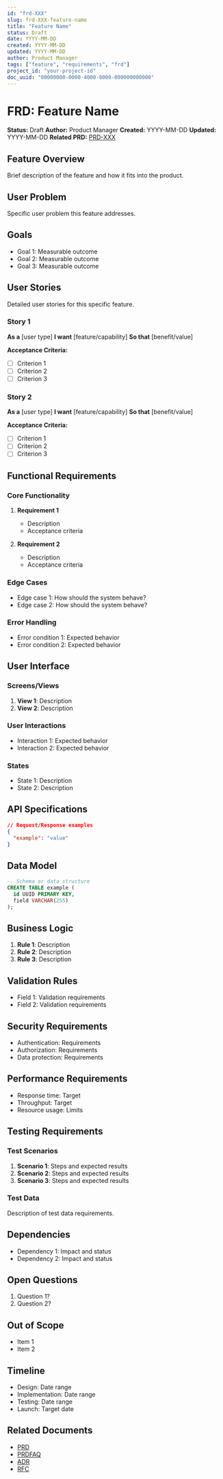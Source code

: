 ```yaml
---
id: "frd-XXX"
slug: frd-XXX-feature-name
title: "Feature Name"
status: Draft
date: YYYY-MM-DD
created: YYYY-MM-DD
updated: YYYY-MM-DD
author: Product Manager
tags: ["feature", "requirements", "frd"]
project_id: "your-project-id"
doc_uuid: "00000000-0000-4000-8000-000000000000"
---
```


# FRD: Feature Name

**Status:** Draft
**Author:** Product Manager
**Created:** YYYY-MM-DD
**Updated:** YYYY-MM-DD
**Related PRD:** [PRD-XXX](./prd-XXX.md)

## Feature Overview

Brief description of the feature and how it fits into the product.

## User Problem

Specific user problem this feature addresses.

## Goals

- Goal 1: Measurable outcome
- Goal 2: Measurable outcome
- Goal 3: Measurable outcome

## User Stories

Detailed user stories for this specific feature.

### Story 1

**As a** [user type]
**I want** [feature/capability]
**So that** [benefit/value]

**Acceptance Criteria:**
- [ ] Criterion 1
- [ ] Criterion 2
- [ ] Criterion 3

### Story 2

**As a** [user type]
**I want** [feature/capability]
**So that** [benefit/value]

**Acceptance Criteria:**
- [ ] Criterion 1
- [ ] Criterion 2
- [ ] Criterion 3

## Functional Requirements

### Core Functionality

1. **Requirement 1**
   - Description
   - Acceptance criteria

2. **Requirement 2**
   - Description
   - Acceptance criteria

### Edge Cases

- Edge case 1: How should the system behave?
- Edge case 2: How should the system behave?

### Error Handling

- Error condition 1: Expected behavior
- Error condition 2: Expected behavior

## User Interface

### Screens/Views

1. **View 1**: Description
2. **View 2**: Description

### User Interactions

- Interaction 1: Expected behavior
- Interaction 2: Expected behavior

### States

- State 1: Description
- State 2: Description

## API Specifications

```json
// Request/Response examples
{
  "example": "value"
}
```

## Data Model

```sql
-- Schema or data structure
CREATE TABLE example (
  id UUID PRIMARY KEY,
  field VARCHAR(255)
);
```

## Business Logic

1. **Rule 1**: Description
2. **Rule 2**: Description
3. **Rule 3**: Description

## Validation Rules

- Field 1: Validation requirements
- Field 2: Validation requirements

## Security Requirements

- Authentication: Requirements
- Authorization: Requirements
- Data protection: Requirements

## Performance Requirements

- Response time: Target
- Throughput: Target
- Resource usage: Limits

## Testing Requirements

### Test Scenarios

1. **Scenario 1**: Steps and expected results
2. **Scenario 2**: Steps and expected results
3. **Scenario 3**: Steps and expected results

### Test Data

Description of test data requirements.

## Dependencies

- Dependency 1: Impact and status
- Dependency 2: Impact and status

## Open Questions

1. Question 1?
2. Question 2?

## Out of Scope

- Item 1
- Item 2

## Timeline

- Design: Date range
- Implementation: Date range
- Testing: Date range
- Launch: Target date

## Related Documents

- [PRD](./prd-XXX.md)
- [PRDFAQ](./prdfaq-XXX.md)
- [ADR](../adr/adr-XXX.md)
- [RFC](../rfcs/rfc-XXX.md)
